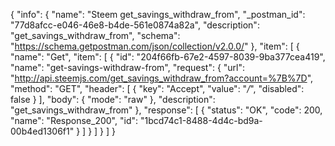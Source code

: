 {
  "info": {
    "name": "Steem get_savings_withdraw_from",
    "_postman_id": "77d8afcc-e046-46e8-b4de-561e0874a82a",
    "description": "get_savings_withdraw_from",
    "schema": "https://schema.getpostman.com/json/collection/v2.0.0/"
  },
  "item": [
    {
      "name": "Get",
      "item": [
        {
          "id": "204f66fb-67e2-4597-8039-9ba377cea419",
          "name": "get-savings-withdraw-from",
          "request": {
            "url": "http://api.steemjs.com/get_savings_withdraw_from?account=%7B%7D",
            "method": "GET",
            "header": [
              {
                "key": "Accept",
                "value": "*/*",
                "disabled": false
              }
            ],
            "body": {
              "mode": "raw"
            },
            "description": "get_savings_withdraw_from"
          },
          "response": [
            {
              "status": "OK",
              "code": 200,
              "name": "Response_200",
              "id": "1bcd74c1-8488-4d4c-bd9a-00b4ed1306f1"
            }
          ]
        }
      ]
    }
  ]
}
